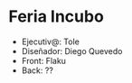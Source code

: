Feria Incubo
=====================

- Ejecutiv@: Tole
- Diseñador: Diego Quevedo
- Front: Flaku
- Back: ??
